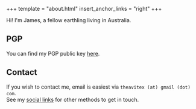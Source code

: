 +++
template = "about.html"
insert_anchor_links = "right"
+++

Hi! I'm James, a fellow earthling living in Australia.

## PGP

You can find my PGP public key [here](/id/pk.txt).

## Contact

If you wish to contact me, email is easiest via `theavitex (at) gmail (dot) com`.  
See my [social links](@/about/social.md) for other methods to get in touch.
